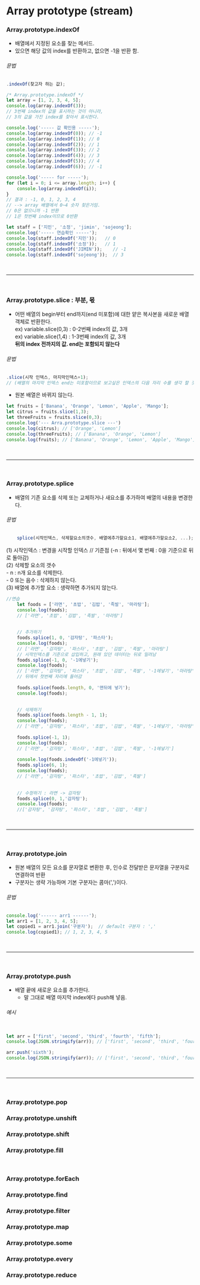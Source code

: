 # Array prototype (stream)

### Array.prototype.indexOf
* 배열에서 지정된 요소를 찾는 메서드.
* 있으면 해당 값의 index를 반환하고, 없으면 -1을 반환 함.

###### 문법
```javascript
.indexOf(찾고자 하는 값);
```

```javascript
/* Array.prototype.indexOf */
let array = [1, 2, 3, 4, 5];
console.log(array.indexOf(3)); 
// 3번째 index의 값을 표시하는 것이 아니라,
// 3의 값을 가진 index를 찾아서 표시한다.

console.log('----- 값 확인용 -----');
console.log(array.indexOf(0)); // -1
console.log(array.indexOf(1)); // 0
console.log(array.indexOf(2)); // 1
console.log(array.indexOf(3)); // 2
console.log(array.indexOf(4)); // 3
console.log(array.indexOf(5)); // 4
console.log(array.indexOf(6)); // -1 

console.log('----- for -----');
for (let i = 0; i <= array.length; i++) {
	console.log(array.indexOf(i));
}
// 결과 : -1, 0, 1, 2, 3, 4 
// --> array 배열에서 0~4 숫자 찾은거임.
// 0은 없으니까 -1 반환
// 1은 첫번째 index이므로 0반환 

let staff = ['지민', '소정', 'jimin', 'sojeong'];
console.log('----- 연습확인 -----');
console.log(staff.indexOf('지민')); 	// 0
console.log(staff.indexOf('소정')); 	// 1
console.log(staff.indexOf('JIMIN')); 	// -1
console.log(staff.indexOf('sojeong'));  // 3

```

<br>
<hr>
<br>

### Array.prototype.slice : 부분, 몫
* 어떤 배열의 begin부터 end까지(end 미포함)에 대한 얕은 복사본을 새로운 배열 객체로 반환한다. <br>
	ex) variable.slice(0,3) : 0-2번째 index의 값, 3개 <br>
	ex) variable.slice(1,4) : 1-3번째 index의 값, 3개 <br>
	**뒤의 index 전까지의 값. end는 포함되지 않는다**

###### 문법
```javascript
.slice(시작 인덱스, 마지막인덱스+1); 
// (배열의 마지막 인덱스 end는 미포함이므로 보고싶은 인덱스의 다음 자리 수를 생각 할 것)
```	
	
* 원본 배열은 바뀌지 않는다.
```javascript
let fruits = ['Banana', 'Orange', 'Lemon', 'Apple', 'Mango'];
let citrus = fruits.slice(1,3);
let threeFruits = fruits.slice(0,3);
console.log('--- Arra.prototype.slice ---')
console.log(citrus); // ['Orange', 'Lemon'] 
console.log(threeFruits); // ['Banana', 'Orange', 'Lemon']
console.log(fruits); // ['Banana', 'Orange', 'Lemon', 'Apple', 'Mango']
```

<br>
<hr>
<br>

### Array.prototype.splice
* 배열의 기존 요소를 삭제 또는 교체하거나 새요소를 추가하여 배열의 내용을 변경한다. <br>

###### 문법
```javascript
	splice(시작인덱스, 삭제할요소의갯수, 배열에추가할요소1, 배열에추가할요소2, ...);
```
(1) 시작인덱스 : 변경을 시작할 인덱스 // 기준점  (-n : 뒤에서 몇 번째 : 0을 기준으로 뒤로 돌아감) <br>
(2) 삭제할 요소의 갯수 <br>
	- n : n개 요소를 삭제한다. <br>
	- 0 또는 음수 : 삭제하지 않는다. <br>
(3) 배열에 추가할 요소 : 생략하면 추가되지 않는다. <br>

```javascript
//연습
	let foods = ['라면', '초밥', '김밥', '족발', '마라탕'];
	console.log(foods); 
	// ['라면', '초밥', '김밥', '족발', '마라탕']
	
	
	// 추가하기
	foods.splice(1, 0, '감자탕', '파스타');
	console.log(foods);
	// ['라면', '감자탕', '파스타', '초밥', '김밥', '족발', '마라탕']
	// 시작인덱스를 기준으로 삽입하고, 원래 있던 데이터는 뒤로 밀려남
	foods.splice(-1, 0, '-1에넣기');
	console.log(foods);
	// ['라면', '감자탕', '파스타', '초밥', '김밥', '족발', '-1에넣기', '마라탕']
	// 뒤에서 첫번째 자리에 들어감
	
	foods.splice(foods.length, 0, '맨뒤에 넣기');
	console.log(foods);

	
	// 삭제하기
	foods.splice(foods.length - 1, 1);
	console.log(foods);
	// ['라면', '감자탕', '파스타', '초밥', '김밥', '족발', '-1에넣기', '마라탕']
	
	foods.splice(-1, 1);
	console.log(foods);
	// ['라면', '감자탕', '파스타', '초밥', '김밥', '족발', '-1에넣기']
	
	console.log(foods.indexOf('-1에넣기'));
	foods.splice(6, 1);
	console.log(foods);
	// ['라면', '감자탕', '파스타', '초밥', '김밥', '족발']
	
	
	// 수정하기 : 라면 -> 감자탕
	foods.splice(0, 1,'감자탕');
	console.log(foods);
	//['감자탕', '감자탕', '파스타', '초밥', '김밥', '족발']
```

<br>
<hr>
<br>

### Array.prototype.join
* 원본 배열의 모든 요소를 문자열로 변환한 후, 인수로 전달받은 문자열을 구분자로 연결하여 반환
* 구분자는 생략 가능하며 기본 구분자는 콤마(',')이다.

###### 문법
```javascript
console.log('------ arr1 ------');
let arr1 = [1, 2, 3, 4, 5];
let copied1 = arr1.join('구분자');	 // default 구분자 : ','
console.log(copied1); // 1, 2, 3, 4, 5
```

<br>
<hr>
<br>

### Array.prototype.push
* 배열 끝에 새로운 요소를 추가한다.
	- 말 그대로 배열 마지막 index에다 push해 넣음.

###### 예시

```javascript
	
let arr = ['first', 'second', 'third', 'fourth', 'fifth'];
console.log(JSON.stringify(arr)); // ['first', 'second', 'third', 'fourth', 'fifth']

arr.push('sixth');
console.log(JSON.stringify(arr)); // ['first', 'second', 'third', 'fourth', 'fifth', 'sixth']

```

<br>
<hr>
<br>

### Array.prototype.pop
### Array.prototype.unshift
### Array.prototype.shift
### Array.prototype.fill

<br>

### Array.prototype.forEach
### Array.prototype.find
### Array.prototype.filter
### Array.prototype.map
### Array.prototype.some
### Array.prototype.every
### Array.prototype.reduce